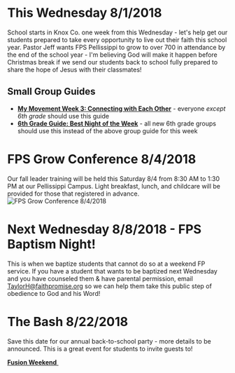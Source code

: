 # This Wednesday 8/1/2018
School starts in Knox Co. one week from this Wednesday - let's help get our students prepared to take every opportunity to live out their faith this school year. Pastor Jeff wants FPS Pellissippi to grow to over 700 in attendance by the end of the school year - I'm believing God will make it happen before Christmas break if we send our students back to school fully prepared to share the hope of Jesus with their classmates!

## Small Group Guides
- [**My Movement Week 3: Connecting with Each Other**](guide.pdf) - everyone *except 6th grade* should use this guide  
- [**6th Grade Guide: Best Night of the Week**](guide-6th.pdf) - all new 6th grade groups should use this instead of the above group guide for this week  

# FPS Grow Conference 8/4/2018
Our fall leader training will be held this Saturday 8/4 from 8:30 AM to 1:30 PM at our Pellissippi Campus.  Light breakfast, lunch, and childcare will be provided for those that registered in advance.
![FPS Grow Conference 8/4/2018](training.jpg)  

# Next Wednesday 8/8/2018 - FPS Baptism Night!
This is when we baptize students that cannot do so at a weekend FP service. If you have a student that wants to be baptized next Wednesday and you have counseled them & have parental permission, email TaylorH@faithpromise.org so we can help them take this public step of obedience to God and his Word!  

# The Bash 8/22/2018  
Save this date for our annual back-to-school party - more details to be announced. This is a great event for students to invite guests to!

<!--End of Markdown Content-->
<script src="scripts.js"></script>

<!--Bottom Page Nav Buttons-->
<a class="btn btn-default btn-sm" href="/fusion" role="button"><b>Fusion Weekend</b>&nbsp;<i class="fa fa-arrow-right"></i></a>
